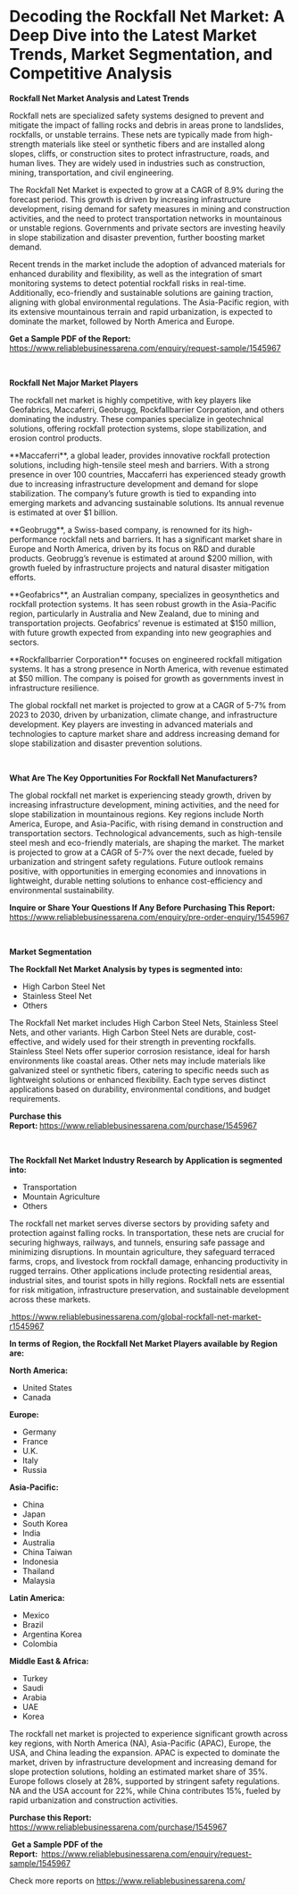 <p><h1>Decoding the Rockfall Net Market: A Deep Dive into the Latest Market Trends, Market Segmentation, and Competitive Analysis</h1></p><p><strong>Rockfall Net Market Analysis and Latest Trends</strong></p>
<p><p>Rockfall nets are specialized safety systems designed to prevent and mitigate the impact of falling rocks and debris in areas prone to landslides, rockfalls, or unstable terrains. These nets are typically made from high-strength materials like steel or synthetic fibers and are installed along slopes, cliffs, or construction sites to protect infrastructure, roads, and human lives. They are widely used in industries such as construction, mining, transportation, and civil engineering.</p><p>The Rockfall Net Market is expected to grow at a CAGR of 8.9% during the forecast period. This growth is driven by increasing infrastructure development, rising demand for safety measures in mining and construction activities, and the need to protect transportation networks in mountainous or unstable regions. Governments and private sectors are investing heavily in slope stabilization and disaster prevention, further boosting market demand.</p><p>Recent trends in the market include the adoption of advanced materials for enhanced durability and flexibility, as well as the integration of smart monitoring systems to detect potential rockfall risks in real-time. Additionally, eco-friendly and sustainable solutions are gaining traction, aligning with global environmental regulations. The Asia-Pacific region, with its extensive mountainous terrain and rapid urbanization, is expected to dominate the market, followed by North America and Europe.</p></p>
<p><strong>Get a Sample PDF of the Report:&nbsp;</strong> <a href="https://www.reliablebusinessarena.com/enquiry/request-sample/1545967?utm_campaign=1841&utm_medium=2&utm_source=Github&utm_content=ia&utm_term=26012025&utm_id=rockfall-net">https://www.reliablebusinessarena.com/enquiry/request-sample/1545967</a></p>
<p>&nbsp;</p>
<p><strong>Rockfall Net Major Market Players</strong></p>
<p><p>The rockfall net market is highly competitive, with key players like Geofabrics, Maccaferri, Geobrugg, Rockfallbarrier Corporation, and others dominating the industry. These companies specialize in geotechnical solutions, offering rockfall protection systems, slope stabilization, and erosion control products.</p><p>**Maccaferri**, a global leader, provides innovative rockfall protection solutions, including high-tensile steel mesh and barriers. With a strong presence in over 100 countries, Maccaferri has experienced steady growth due to increasing infrastructure development and demand for slope stabilization. The company’s future growth is tied to expanding into emerging markets and advancing sustainable solutions. Its annual revenue is estimated at over $1 billion.</p><p>**Geobrugg**, a Swiss-based company, is renowned for its high-performance rockfall nets and barriers. It has a significant market share in Europe and North America, driven by its focus on R&D and durable products. Geobrugg’s revenue is estimated at around $200 million, with growth fueled by infrastructure projects and natural disaster mitigation efforts.</p><p>**Geofabrics**, an Australian company, specializes in geosynthetics and rockfall protection systems. It has seen robust growth in the Asia-Pacific region, particularly in Australia and New Zealand, due to mining and transportation projects. Geofabrics’ revenue is estimated at $150 million, with future growth expected from expanding into new geographies and sectors.</p><p>**Rockfallbarrier Corporation** focuses on engineered rockfall mitigation systems. It has a strong presence in North America, with revenue estimated at $50 million. The company is poised for growth as governments invest in infrastructure resilience.</p><p>The global rockfall net market is projected to grow at a CAGR of 5-7% from 2023 to 2030, driven by urbanization, climate change, and infrastructure development. Key players are investing in advanced materials and technologies to capture market share and address increasing demand for slope stabilization and disaster prevention solutions.</p></p>
<p>&nbsp;</p>
<p><strong>What Are The Key Opportunities For Rockfall Net Manufacturers?</strong></p>
<p><p>The global rockfall net market is experiencing steady growth, driven by increasing infrastructure development, mining activities, and the need for slope stabilization in mountainous regions. Key regions include North America, Europe, and Asia-Pacific, with rising demand in construction and transportation sectors. Technological advancements, such as high-tensile steel mesh and eco-friendly materials, are shaping the market. The market is projected to grow at a CAGR of 5-7% over the next decade, fueled by urbanization and stringent safety regulations. Future outlook remains positive, with opportunities in emerging economies and innovations in lightweight, durable netting solutions to enhance cost-efficiency and environmental sustainability.</p></p>
<p><strong>Inquire or Share Your Questions If Any Before Purchasing This Report:</strong> <a href="https://www.reliablebusinessarena.com/enquiry/pre-order-enquiry/1545967?utm_campaign=1841&utm_medium=2&utm_source=Github&utm_content=ia&utm_term=26012025&utm_id=rockfall-net">https://www.reliablebusinessarena.com/enquiry/pre-order-enquiry/1545967</a></p>
<p>&nbsp;</p>
<p><strong>Market Segmentation</strong></p>
<p><strong>The Rockfall Net Market Analysis by types is segmented into:</strong></p>
<p><ul><li>High Carbon Steel Net</li><li>Stainless Steel Net</li><li>Others</li></ul></p>
<p><p>The Rockfall Net market includes High Carbon Steel Nets, Stainless Steel Nets, and other variants. High Carbon Steel Nets are durable, cost-effective, and widely used for their strength in preventing rockfalls. Stainless Steel Nets offer superior corrosion resistance, ideal for harsh environments like coastal areas. Other nets may include materials like galvanized steel or synthetic fibers, catering to specific needs such as lightweight solutions or enhanced flexibility. Each type serves distinct applications based on durability, environmental conditions, and budget requirements.</p></p>
<p><strong>Purchase this Report:&nbsp;</strong><a href="https://www.reliablebusinessarena.com/purchase/1545967?utm_campaign=1841&utm_medium=2&utm_source=Github&utm_content=ia&utm_term=26012025&utm_id=rockfall-net">https://www.reliablebusinessarena.com/purchase/1545967</a></p>
<p>&nbsp;</p>
<p><strong>The Rockfall Net Market Industry Research by Application is segmented into:</strong></p>
<p><ul><li>Transportation</li><li>Mountain Agriculture</li><li>Others</li></ul></p>
<p><p>The rockfall net market serves diverse sectors by providing safety and protection against falling rocks. In transportation, these nets are crucial for securing highways, railways, and tunnels, ensuring safe passage and minimizing disruptions. In mountain agriculture, they safeguard terraced farms, crops, and livestock from rockfall damage, enhancing productivity in rugged terrains. Other applications include protecting residential areas, industrial sites, and tourist spots in hilly regions. Rockfall nets are essential for risk mitigation, infrastructure preservation, and sustainable development across these markets.</p></p>
<p><a href="https://www.reliablebusinessarena.com/global-rockfall-net-market-r1545967?utm_campaign=1841&utm_medium=2&utm_source=Github&utm_content=ia&utm_term=26012025&utm_id=rockfall-net">&nbsp;https://www.reliablebusinessarena.com/global-rockfall-net-market-r1545967</a></p>
<p><strong>In terms of Region, the Rockfall Net Market Players available by Region are:</strong></p>
<p>
    <p> <strong> North America: </strong>
        <ul>
            <li>United States</li>
            <li>Canada</li>
        </ul>
        </p> 
    <p> <strong> Europe: </strong>
        <ul>
            <li>Germany</li>
            <li>France</li>
            <li>U.K.</li>
            <li>Italy</li>
            <li>Russia</li>
        </ul>
        </p> 
    <p> <strong> Asia-Pacific: </strong>
        <ul>
            <li>China</li>
            <li>Japan</li>
            <li>South Korea</li>
            <li>India</li>
            <li>Australia</li>
            <li>China Taiwan</li>
            <li>Indonesia</li>
            <li>Thailand</li>
            <li>Malaysia</li>
        </ul>
        </p> 
    <p> <strong> Latin America: </strong>
        <ul>
            <li>Mexico</li>
            <li>Brazil</li>
            <li>Argentina Korea</li>
            <li>Colombia</li>
        </ul>
        </p> 
    <p> <strong> Middle East & Africa: </strong>
        <ul>
            <li>Turkey</li>
            <li>Saudi</li>
            <li>Arabia</li>
            <li>UAE</li>
            <li>Korea</li>
        </ul>
    </p>
    </p>
<p><p>The rockfall net market is projected to experience significant growth across key regions, with North America (NA), Asia-Pacific (APAC), Europe, the USA, and China leading the expansion. APAC is expected to dominate the market, driven by infrastructure development and increasing demand for slope protection solutions, holding an estimated market share of 35%. Europe follows closely at 28%, supported by stringent safety regulations. NA and the USA account for 22%, while China contributes 15%, fueled by rapid urbanization and construction activities.</p></p>
<p><strong>Purchase this Report: </strong><a href="https://www.reliablebusinessarena.com/purchase/1545967?utm_campaign=1841&utm_medium=2&utm_source=Github&utm_content=ia&utm_term=26012025&utm_id=rockfall-net">https://www.reliablebusinessarena.com/purchase/1545967</a></p>
<p>&nbsp;<strong>Get a Sample PDF of the Report:&nbsp;&nbsp;</strong><a href="https://www.reliablebusinessarena.com/enquiry/request-sample/1545967?utm_campaign=1841&utm_medium=2&utm_source=Github&utm_content=ia&utm_term=26012025&utm_id=rockfall-net">https://www.reliablebusinessarena.com/enquiry/request-sample/1545967</a></p>
<p><strong></strong></p>
<p>Check more reports on <a href="https://www.reliablebusinessarena.com/?utm_campaign=1841&utm_medium=2&utm_source=Github&utm_content=ia&utm_term=26012025&utm_id=rockfall-net">https://www.reliablebusinessarena.com/</a></p>